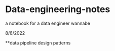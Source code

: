 # Data-engineering-notes
a notebook for a data engineer wannabe




8/6/2022

**data pipeline design patterns
